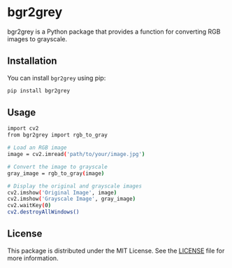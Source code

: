 # bgr2grey

bgr2grey is a Python package that provides a function for converting RGB images to grayscale.

## Installation

You can install `bgr2grey` using pip:

```bash
pip install bgr2grey
```
## Usage

```bash
import cv2
from bgr2grey import rgb_to_gray

# Load an RGB image
image = cv2.imread('path/to/your/image.jpg')

# Convert the image to grayscale
gray_image = rgb_to_gray(image)

# Display the original and grayscale images
cv2.imshow('Original Image', image)
cv2.imshow('Grayscale Image', gray_image)
cv2.waitKey(0)
cv2.destroyAllWindows()

```

## License

This package is distributed under the MIT License. See the [LICENSE](LICENSE) file for more information.